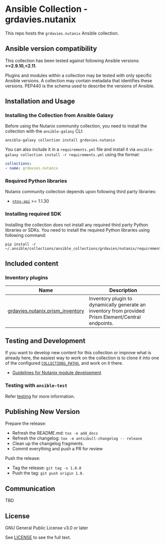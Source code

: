 # Ansible Collection - grdavies.nutanix

This repo hosts the `grdavies.nutanix` Ansible collection.

<!--start requires_ansible-->
## Ansible version compatibility

This collection has been tested against following Ansible versions: **>=2.9.10,<2.11**.

Plugins and modules within a collection may be tested with only specific Ansible versions.
A collection may contain metadata that identifies these versions.
PEP440 is the schema used to describe the versions of Ansible.
<!--end requires_ansible-->

## Installation and Usage

### Installing the Collection from Ansible Galaxy

Before using the Nutanix community collection, you need to install the collection with the `ansible-galaxy` CLI:

    ansible-galaxy collection install grdavies.nutanix

You can also include it in a `requirements.yml` file and install it via `ansible-galaxy collection install -r requirements.yml` using the format:

```yaml
collections:
- name: grdavies.nutanix
```

### Required Python libraries

Nutanix community collection depends upon following third party libraries:

* [`ntnx-api`](https://gitlab.com/nutanix-se/python/nutanix-api-library) >= 1.1.30

### Installing required SDK

Installing the collection does not install any required third party Python libraries or SDKs. You need to install the required Python libraries using following command:

    pip install -r ~/.ansible/collections/ansible_collections/grdavies/nutanix/requirements.txt


## Included content

<!--start collection content-->
### Inventory plugins
Name | Description
--- | ---
[grdavies.nutanix.prism_inventory](https://gitlab.com/nutanix-se/ansible/community.nutanix/blob/main/docs/grdavies.nutanix.prism_inventory_inventory.rst)|Inventory plugin to dynamically generate an inventory from provided Prism Element/Central endpoints.

<!--end collection content-->

## Testing and Development

If you want to develop new content for this collection or improve what is already here, the easiest way to work on the collection is to clone it into one of the configured [`COLLECTIONS_PATHS`](https://docs.ansible.com/ansible/latest/reference_appendices/config.html#collections-paths), and work on it there.

- [Guidelines for Nutanix module development](https://[add_docs_url])

### Testing with `ansible-test`

Refer [testing](testing.md) for more information.

## Publishing New Version

Prepare the release:
- Refresh the README.md: `tox -e add_docs`
- Refresh the changelog: `tox -e antsibull-changelog -- release`
- Clean up the changelog fragments.
- Commit everything and push a PR for review

Push the release:
- Tag the release: `git tag -s 1.0.0`
- Push the tag: `git push origin 1.0.`

## Communication

TBD

## License

GNU General Public License v3.0 or later

See [LICENSE](LICENSE) to see the full text.
